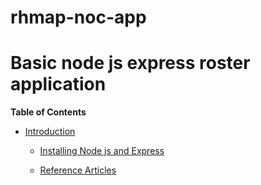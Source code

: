 # rhmap-noc-app
<h1>Basic node js express roster application</h1>

**Table of Contents**

- [Introduction](#introduction)
    - [Installing Node js and Express](#Installation)
    
  - [Reference Articles](#reference-articles)
